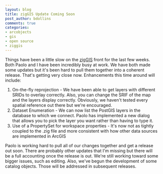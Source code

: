 ```yaml
---
layout: blog
title: zigGIS Update Coming Soon
post_author: bdollins
comments: true
categories:
- arcobjects
- gis
- open source
- ziggis
---
```


Things have been a little slow on the <a href="http://code.google.com/p/ziggis/">zigGIS</a> front for the last few weeks. Both Paolo and I have been incredibly busy at work. We have both made some updates but it's been hard to pull them together into a coherent release. That's getting very close now. Enhancements this time around will include:
<ol>
	<li>On-the-fly reprojection - We have been able to get layers with different SRIDs to overlay correctly. Also, you can change the SRIF of the map and the layers display correctly. Obviously, we haven't tested every spatial reference out there but we're encouraged.</li>
	<li>Dataset Enumeration - We can now list the PostGIS layers in the database to which we connect. Paolo has implemented a new dialog that allows you to pick the layer you want rather than having to type it.</li>
	<li>Use of a PropertySet for workspace properties - It's now not as tightly coupled to the .zig file and more consistent with how other data sources are implemented in ArcGIS</li>
</ol>

Paolo is working hard to pull all of our changes together and get a release out soon. There are probably other updates that I'm missing but there will be a full accounting once the release is out. We're still working toward some bigger issues, such as editing. Also, we've begun the development of some catalog objects. Those will be addressed in subsequent releases.